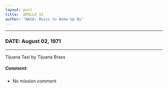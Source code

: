 ```yaml
---
layout: post
title:  APOLLO 15
author: "NASA: Music to Wake Up By"
---
```


----
### DATE: August 02, 1971
----
Tijuana Taxi by Tijuana Brass

##### Comment:
* No mission comment
